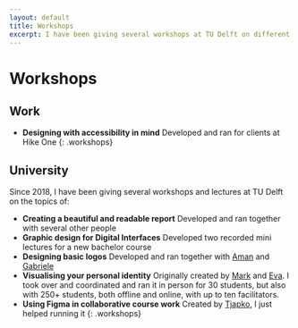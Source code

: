 ```yaml
---
layout: default
title: Workshops
excerpt: I have been giving several workshops at TU Delft on different design topics.
---
```


# Workshops

## Work

- **Designing with accessibility in mind** Developed and ran for clients at Hike One
{: .workshops}

## University

Since 2018, I have been giving several workshops and lectures at TU Delft on the topics of:

- **Creating a beautiful and readable report** Developed and ran together with several other people
- **Graphic design for Digital Interfaces** Developed two recorded mini lectures for a new bachelor course
- **Designing basic logos** Developed and ran together with [Aman](https://www.linkedin.com/in/amanadalal/) and [Gabriele](https://www.linkedin.com/in/gabriele-maria-schieppati/)
- **Visualising your personal identity** Originally created by [Mark](https://markjanssen.design) and [Eva](http://evaoosterlaken.com). I took over and coordinated and ran it in person for 30 students, but also with 250+ students, both offline and online, with up to ten facilitators.
- **Using Figma in collaborative course work** Created by [Tjapko](https://tjapkovermeulen.com/), I just helped running it
{: .workshops}